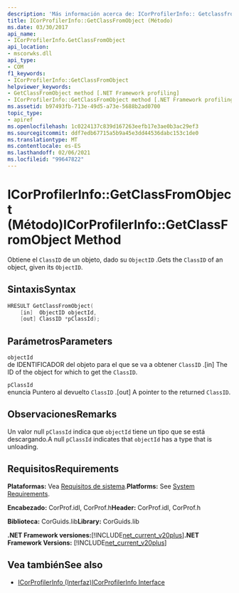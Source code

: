 ```yaml
---
description: 'Más información acerca de: ICorProfilerInfo:: Getclassfromobject ((método)'
title: ICorProfilerInfo::GetClassFromObject (Método)
ms.date: 03/30/2017
api_name:
- ICorProfilerInfo.GetClassFromObject
api_location:
- mscorwks.dll
api_type:
- COM
f1_keywords:
- ICorProfilerInfo::GetClassFromObject
helpviewer_keywords:
- GetClassFromObject method [.NET Framework profiling]
- ICorProfilerInfo::GetClassFromObject method [.NET Framework profiling]
ms.assetid: b97493fb-713e-49d5-a73e-5688b2ad0700
topic_type:
- apiref
ms.openlocfilehash: 1c0224137c839d167263eefb17e3ae0b3ac29ef3
ms.sourcegitcommit: ddf7edb67715a5b9a45e3dd44536dabc153c1de0
ms.translationtype: MT
ms.contentlocale: es-ES
ms.lasthandoff: 02/06/2021
ms.locfileid: "99647822"
---
```

# <a name="icorprofilerinfogetclassfromobject-method"></a><span data-ttu-id="951f6-103">ICorProfilerInfo::GetClassFromObject (Método)</span><span class="sxs-lookup"><span data-stu-id="951f6-103">ICorProfilerInfo::GetClassFromObject Method</span></span>

<span data-ttu-id="951f6-104">Obtiene el `ClassID` de un objeto, dado su `ObjectID` .</span><span class="sxs-lookup"><span data-stu-id="951f6-104">Gets the `ClassID` of an object, given its `ObjectID`.</span></span>  
  
## <a name="syntax"></a><span data-ttu-id="951f6-105">Sintaxis</span><span class="sxs-lookup"><span data-stu-id="951f6-105">Syntax</span></span>  
  
```cpp  
HRESULT GetClassFromObject(  
    [in]  ObjectID objectId,  
    [out] ClassID *pClassId);  
```  
  
## <a name="parameters"></a><span data-ttu-id="951f6-106">Parámetros</span><span class="sxs-lookup"><span data-stu-id="951f6-106">Parameters</span></span>  

 `objectId`  
 <span data-ttu-id="951f6-107">de IDENTIFICADOR del objeto para el que se va a obtener `ClassID` .</span><span class="sxs-lookup"><span data-stu-id="951f6-107">[in] The ID of the object for which to get the `ClassID`.</span></span>  
  
 `pClassId`  
 <span data-ttu-id="951f6-108">enuncia Puntero al devuelto `ClassID` .</span><span class="sxs-lookup"><span data-stu-id="951f6-108">[out] A pointer to the returned `ClassID`.</span></span>  
  
## <a name="remarks"></a><span data-ttu-id="951f6-109">Observaciones</span><span class="sxs-lookup"><span data-stu-id="951f6-109">Remarks</span></span>  

 <span data-ttu-id="951f6-110">Un valor null `pClassId` indica que `objectId` tiene un tipo que se está descargando.</span><span class="sxs-lookup"><span data-stu-id="951f6-110">A null `pClassId` indicates that `objectId` has a type that is unloading.</span></span>  
  
## <a name="requirements"></a><span data-ttu-id="951f6-111">Requisitos</span><span class="sxs-lookup"><span data-stu-id="951f6-111">Requirements</span></span>  

 <span data-ttu-id="951f6-112">**Plataformas:** Vea [Requisitos de sistema](../../get-started/system-requirements.md).</span><span class="sxs-lookup"><span data-stu-id="951f6-112">**Platforms:** See [System Requirements](../../get-started/system-requirements.md).</span></span>  
  
 <span data-ttu-id="951f6-113">**Encabezado:** CorProf.idl, CorProf.h</span><span class="sxs-lookup"><span data-stu-id="951f6-113">**Header:** CorProf.idl, CorProf.h</span></span>  
  
 <span data-ttu-id="951f6-114">**Biblioteca:** CorGuids.lib</span><span class="sxs-lookup"><span data-stu-id="951f6-114">**Library:** CorGuids.lib</span></span>  
  
 <span data-ttu-id="951f6-115">**.NET Framework versiones:**[!INCLUDE[net_current_v20plus](../../../../includes/net-current-v20plus-md.md)]</span><span class="sxs-lookup"><span data-stu-id="951f6-115">**.NET Framework Versions:** [!INCLUDE[net_current_v20plus](../../../../includes/net-current-v20plus-md.md)]</span></span>  
  
## <a name="see-also"></a><span data-ttu-id="951f6-116">Vea también</span><span class="sxs-lookup"><span data-stu-id="951f6-116">See also</span></span>

- [<span data-ttu-id="951f6-117">ICorProfilerInfo (Interfaz)</span><span class="sxs-lookup"><span data-stu-id="951f6-117">ICorProfilerInfo Interface</span></span>](icorprofilerinfo-interface.md)
